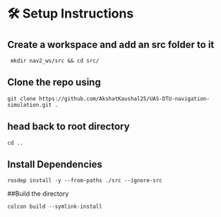 # 🛠️ Setup Instructions

## Create a workspace and add an src folder to it

``` mkdir nav2_ws/src && cd src/```

## Clone the repo using

```git clone https://github.com/AkshatKaushal25/UAS-DTU-navigation-simulation.git . ```

## head back to root directory

```cd ..```

## Install Dependencies 

```rosdep install -y --from-paths ./src --ignore-src```

##Build the directory 

```colcon build --symlink-install```
